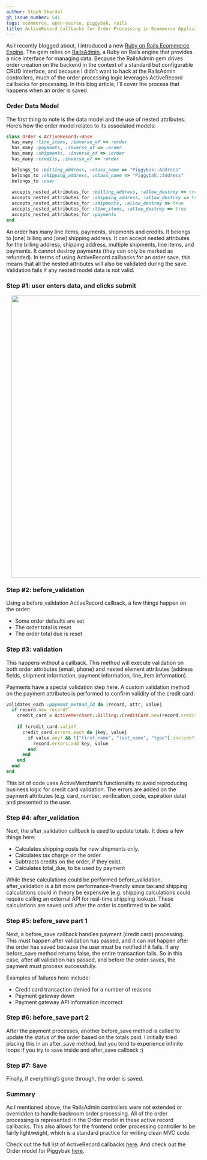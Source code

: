 ```yaml
---
author: Steph Skardal
gh_issue_number: 541
tags: ecommerce, open-source, piggybak, rails
title: ActiveRecord Callbacks for Order Processing in Ecommerce Applications
---
```


As I recently blogged about, I introduced a new [Ruby on Rails Ecommerce Engine](http://piggybak.org). The gem relies on [RailsAdmin](https://github.com/sferik/rails_admin), a Ruby on Rails engine that provides a nice interface for managing data. Because the RailsAdmin gem drives order creation on the backend in the context of a standard but configurable CRUD interface, and because I didn’t want to hack at the RailsAdmin controllers, much of the order processing logic leverages ActiveRecord callbacks for processing. In this blog article, I’ll cover the process that happens when an order is saved.

### Order Data Model

The first thing to note is the data model and the use of nested attributes. Here’s how the order model relates to its associated models:

```ruby
class Order < ActiveRecord::Base
  has_many :line_items, :inverse_of => :order
  has_many :payments, :inverse_of => :order
  has_many :shipments, :inverse_of => :order
  has_many :credits, :inverse_of => :order

  belongs_to :billing_address, :class_name => "Piggybak::Address"
  belongs_to :shipping_address, :class_name => "Piggybak::Address"
  belongs_to :user
  
  accepts_nested_attributes_for :billing_address, :allow_destroy => true
  accepts_nested_attributes_for :shipping_address, :allow_destroy => true
  accepts_nested_attributes_for :shipments, :allow_destroy => true
  accepts_nested_attributes_for :line_items, :allow_destroy => true
  accepts_nested_attributes_for :payments
end
```

An order has many line items, payments, shipments and credits. It belongs to [one] billing and [one] shipping address. It can accept nested attributes for the billing address, shipping address, multiple shipments, line items, and payments. It cannot destroy payments (they can only be marked as refunded). In terms of using ActiveRecord callbacks for an order save, this means that all the nested attributes will also be validated during the save. Validation fails if any nested model data is not valid.

### Step #1: user enters data, and clicks submit

<div class="separator" style="clear: both; text-align: center;">
<a href="/blog/2012/01/13/activerecord-callbacks-ecommerce-order/image-0-big.jpeg" imageanchor="1" style="margin-left:1em; margin-right:1em"><img border="0" src="/blog/2012/01/13/activerecord-callbacks-ecommerce-order/image-0.jpeg" width="750"/></a></div>

### Step #2: before_validation

Using a before_validation ActiveRecord callback, a few things happen on the order:

- Some order defaults are set
- The order total is reset
- The order total due is reset

### Step #3: validation

This happens without a callback. This method will execute validation on both order attributes (email, phone) and nested element attributes (address fields, shipment information, payment information, line_item information).

Payments have a special validation step here. A custom validation method on the payment attributes is performed to confirm validity of the credit card:

```ruby
validates_each :payment_method_id do |record, attr, value|
  if record.new_record?
    credit_card = ActiveMerchant::Billing::CreditCard.new(record.credit_card)
    
    if !credit_card.valid?
      credit_card.errors.each do |key, value|
        if value.any? && !["first_name", "last_name", "type"].include?(key)
          record.errors.add key, value
        end
      end
    end
  end
end
```

This bit of code uses ActiveMerchant’s functionality to avoid reproducing business logic for credit card validation. The errors are added on the payment attributes (e.g. card_number, verification_code, expiration date) and presented to the user.

### Step #4: after_validation

Next, the after_validation callback is used to update totals. It does a few things here:

- Calculates shipping costs for new shipments only.
- Calculates tax charge on the order.
- Subtracts credits on the order, if they exist.
- Calculates total_due, to be used by payment

While these calculations could be performed before_validation, after_validation is a bit more performance-friendly since tax and shipping calculations could in theory be expensive (e.g. shipping calculations could require calling an external API for real-time shipping lookup). These calculations are saved until after the order is confirmed to be valid.

### Step #5: before_save part 1

Next, a before_save callback handles payment (credit card) processing. This must happen after validation has passed, and it can not happen after the order has saved because the user must be notified if it fails. If any before_save method returns false, the entire transaction fails. So in this case, after all validation has passed, and before the order saves, the payment must process successfully.

Examples of failures here include:

- Credit card transaction denied for a number of reasons
- Payment gateway down
- Payment gateway API information incorrect

### Step #6: before_save part 2

After the payment processes, another before_save method is called to update the status of the order based on the totals paid. I initially tried placing this in an after_save method, but you tend to experience infinite loops if you try to save inside and after_save callback :)

### Step #7: Save

Finally, if everything’s gone through, the order is saved.

### Summary

As I mentioned above, the RailsAdmin controllers were not extended or overridden to handle backroom order processing. All of the order processing is represented in the Order model in these active record callbacks. This also allows for the frontend order processing controller to be fairly lightweight, which is a standard practice for writing clean MVC code.

Check out the full list of ActiveRecord callbacks [here](https://web.archive.org/web/20120125101409/http://edgeguides.rubyonrails.org/active_record_validations_callbacks.html). And check out the Order model for Piggybak [here](https://github.com/piggybak/piggybak/blob/master/app/models/piggybak/order.rb).
